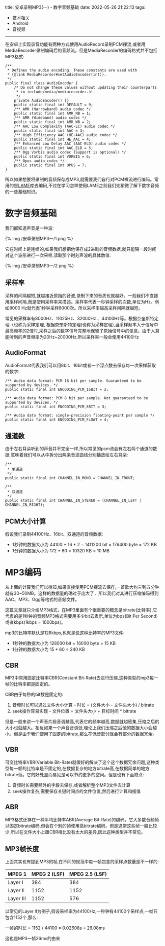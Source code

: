 title: 安卓录制MP3(一) - 数字音频基础
date: 2022-05-26 21:22:13
tags:
  - 技术相关
  - Android
  - 音视频
---

在安卓上实现录音功能有两种方式使用AudioRecord录制PCM裸流,或者用MediaRecorder录制编码后的音频流。但是MediaRecorder的编码格式并不包括MP3格式:

```
/**
 * Defines the audio encoding. These constants are used with
 * {@link MediaRecorder#setAudioEncoder(int)}.
 */
public final class AudioEncoder {
    /* Do not change these values without updating their counterparts
     * in include/media/mediarecorder.h!
     */
    private AudioEncoder() {}
    public static final int DEFAULT = 0;
    /** AMR (Narrowband) audio codec */
    public static final int AMR_NB = 1;
    /** AMR (Wideband) audio codec */
    public static final int AMR_WB = 2;
    /** AAC Low Complexity (AAC-LC) audio codec */
    public static final int AAC = 3;
    /** High Efficiency AAC (HE-AAC) audio codec */
    public static final int HE_AAC = 4;
    /** Enhanced Low Delay AAC (AAC-ELD) audio codec */
    public static final int AAC_ELD = 5;
    /** Ogg Vorbis audio codec (Support is optional) */
    public static final int VORBIS = 6;
    /** Opus audio codec */
    public static final int OPUS = 7;
}
```

所以如果想要将录制的音频保存成MP3,就需要我们自行对PCM裸流进行编码。常用的是[LAME](https://lame.sourceforge.io/)库去编码,不过在学习怎样使用LAME之前我们先稍微了解下数字音频的一些基础知识。

# 数字音频基础

我们都知道声音是一种波:

{% img /安卓录制MP3一/1.png %}

它在时间上是连续的,如果我们想把他保存成2进制的音频数据,就只能隔一段时间对这个波形进行一次采样,读取那个时刻声波的具体数值:

{% img /安卓录制MP3一/2.png %}

## 采样率

采样的间隔越短,就越接近原始的音波,录制下来的音质也就越好。一般我们不直接用采样间隔,而是使用采样率来描述。采样率代表一秒钟采样的次数,单位为Hz。例如8000 Hz就代表1秒钟采样8000次。所以采样率越高采样间隔就越短。

常见的采样率有8000Hz、11025Hz、32000Hz 、44100Hz等。根据奈奎斯特定理（也称为采样定理, 根据奈奎斯特定理(也称为采样定理),当采样频率大于信号中最高频率的2倍时,采样之后的数字信号完整地保留了原始信号中的信息。由于人耳能听到的声音频率为20Hz~20000Hz,所以采样率一般会使用44100Hz

## AudioFormat

AudioFormat代表我们可以用8bit、16bit或者一个浮点数去保存每一次采样获取的数字:

```
/** Audio data format: PCM 16 bit per sample. Guaranteed to be supported by devices. */
public static final int ENCODING_PCM_16BIT = 2;

/** Audio data format: PCM 8 bit per sample. Not guaranteed to be supported by devices. */
public static final int ENCODING_PCM_8BIT = 3;

/** Audio data format: single-precision floating-point per sample */
public static final int ENCODING_PCM_FLOAT = 4;
```

## 通道数

由于左右耳朵听到的声音并不完全一样,所以常见的pcm流会有左右两个通道的数据,意味着我们可以从中拆分出两条音波曲线分别播放给左右耳朵:

```
/**
 * 单通道
 */
public static final int CHANNEL_IN_MONO = CHANNEL_IN_FRONT;

/**
 * 双通道
 */
public static final int CHANNEL_IN_STEREO = (CHANNEL_IN_LEFT | CHANNEL_IN_RIGHT);
```

## PCM大小计算

假设我们录制44100Hz、16bit、双通道的音频数据:

- 1秒钟的数据大小为 44100 * 16 * 2 = 1411200 bit = 176400 byte = 172 KB
- 1分钟的数据大小为 172 * 60 = 10320 KB = 10 MB

# MP3编码

从上面的计算我们可以得知,如果直接使用PCM裸流去保存,一首歌大约三到五分钟就有30~50MB。这样的数据量的确过于庞大了，所以我们对其进行压缩编码得到AAC、MP3、Ogg等格式的音频文件。

这篇文章就只介绍MP3格式，在MP3里面有个很重要的概念是bitrate(比特率),它代表的是1秒钟的音频MP3格式需要用多少bit去表示,单位为bps(Bit Per Second)或者kbps(1kbps = 1000bps)。

mp3的比特率默认是128kbps,也就是说这种比特率的MP3文件:

- 1秒钟的数据大小为 128000 bit = 16000 byte = 15 KB
- 1分钟的数据大小为 15 * 60 = 240 KB


## CBR

MP3中常用固定比特率CBR(Constant Bit-Rate)去进行压缩,这种类型的mp3每一帧的比特率都是固定的。

CBR由于每秒的bit数是固定的:

1. 音频时长可以通过文件大小计算 - 时长 = (文件大小 - 文件头大小) / bitrate
2. seek操作容易实现 - 文件位置 = 文件头大小 + 目标时间 * bitrate

但是一般来讲一个声音片段音调越高,代表它的频率越高,数据就越密集,压缩之后的大小也就越大。相反如果一个声音音调低,理论上我们压缩之后他的数据大小会越小。但是由于我们使用了固定的bitrate,那么在低音部分就会有部分的数据冗余。

## VBR

可变比特率VBR(Variable Bit-Rate)就很好的解决了这个这个数据冗余问题,这种类型每一帧的比特率是不固定的,在数据复杂的地方bitrate高,在数据简单的地方bitrate低。它的好处显而易见是可以节约更多的空间。但是也有下面缺点:

1. 音频时长需要额外的字段去保存,或者解析整个MP3文件去计算
2. seek操作复杂,需要保存关键时间点的文件位置,然后进行计算和插值

## ABR

MP3格式还存在一种平均比特率ABR(Average Bit-Rate)的编码，它大多数音频帧以固定bitrate编码,但会在个别的帧使用高bitrate编码。但是通常这些帧一般比较少,所以在文件大小上跟CBR相比没有太大的差异,因此这种类型并不常见。

## MP3帧长度

上面其实也有提到MP3的帧,在不同的规范中每一帧包含的采样点数量是不一样的:

|MPEG 1 | MPEG 2 (LSF) | MPEG 2.5 (LSF)|
|-|-|-|
|Layer I|384|384|384|
|Layer II|1152|1152|1152|
|Layer III|1152|576|576|

以常见的Layer II为例子,假设采样率为44100Hz,一秒钟有44100个采样点,一帧只包含1152个,那么: 

一帧的时长 = 1152 / 44100 = 0.02608s = 26.08ms

这也是MP3一帧26ms的由来